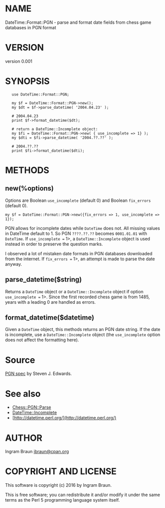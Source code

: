 # NAME

DateTime::Format::PGN - parse and format date fields from chess game databases in PGN format

# VERSION

version 0.001

# SYNOPSIS

       use DateTime::Format::PGN;
    
       my $f = DateTime::Format::PGN->new();
       my $dt = $f->parse_datetime( '2004.04.23' );
    
       # 2004.04.23
       print $f->format_datetime($dt);
       
       # return a DateTime::Incomplete object:
       my $fi = DateTime::Format::PGN->new( { use_incomplete => 1} );
       my $dti = $fi->parse_datetime( '2004.??.??' );
       
       # 2004.??.??
       print $fi->format_datetime($dti);

# METHODS

## new(%options)

Options are Boolean `use_incomplete` (default 0) and Boolean `fix_errors` (default 0).

    my $f = DateTime::Format::PGN->new({fix_errors => 1, use_incomplete => 1});

PGN allows for incomplete dates while `DateTime` does not. All missing values in DateTime default to 1. So PGN `????.??.??` becomes 
`0001.01.01` with `DateTime`. If `use_incomplete =` 1>, a `DateTime::Incomplete` object is used instead in order to preserve the question marks.

I observed a lot of mistaken date formats in PGN databases downloaded from the internet. If `fix_errors =` 1>, an attempt is made to parse the 
date anyway.

## parse\_datetime($string)

Returns a `DateTime` object or a `DateTime::Incomplete` object if option `use_incomplete =` 1>. Since the first recorded chess game 
is from 1485, years with a leading 0 are handled as errors.

## format\_datetime($datetime)

Given a `DateTime` object, this methods returns an PGN date string. If the date is incomplete, use 
a `DateTime::Incomplete` object (the `use_incomplete` option does not affect the formatting here).

# Source

[PGN spec](https://www.chessclub.com/user/help/PGN-spec) by Steven J. Edwards.

# See also

- [Chess::PGN::Parse](https://metacpan.org/pod/Chess::PGN::Parse)
- [DateTime::Incomplete](https://metacpan.org/pod/DateTime::Incomplete)
- [http://datetime.perl.org/](http://datetime.perl.org/)

# AUTHOR

Ingram Braun <ibraun@cpan.org>

# COPYRIGHT AND LICENSE

This software is copyright (c) 2016 by Ingram Braun.

This is free software; you can redistribute it and/or modify it under
the same terms as the Perl 5 programming language system itself.

